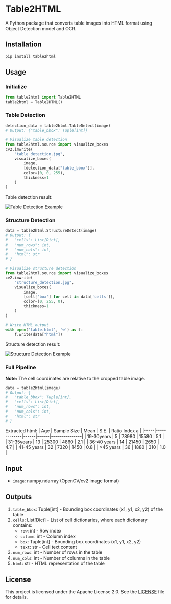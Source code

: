 # Table2HTML

A Python package that converts table images into HTML format using Object Detection model and OCR.

## Installation

```bash
pip install table2html
```

## Usage

### Initialize
```python
from table2html import Table2HTML
table2html = Table2HTML()
```

### Table Detection
```python
detection_data = table2html.TableDetect(image)
# Output: {"table_bbox": Tuple[int]}

# Visualize table detection
from table2html.source import visualize_boxes
cv2.imwrite(
    "table_detection.jpg", 
    visualize_boxes(
        image, 
        [detection_data["table_bbox"]], 
        color=(0, 0, 255),
        thickness=1
    )
)
```
Table detection result:

![Table Detection Example](table2html/images/table_detection.jpg)

### Structure Detection
```python
data = table2html.StructureDetect(image)
# Output: {
#   "cells": List[Dict],
#   "num_rows": int,
#   "num_cols": int,
#   "html": str
# }

# Visualize structure detection
from table2html.source import visualize_boxes
cv2.imwrite(
    "structure_detection.jpg", 
    visualize_boxes(
        image, 
        [cell['box'] for cell in data['cells']], 
        color=(0, 255, 0),
        thickness=1
    )
)

# Write HTML output
with open('table.html', 'w') as f:
    f.write(data["html"])
```

Structure detection result:

![Structure Detection Example](table2html/images/table_cells.jpg)

### Full Pipeline
**Note:** The cell coordinates are relative to the cropped table image.
```python
data = table2html(image)
# Output: {
#   "table_bbox": Tuple[int],
#   "cells": List[Dict],
#   "num_rows": int,
#   "num_cols": int,
#   "html": str
# } 
```

Extracted html:
| Age | Sample Size | Mean | S.E. | Ratio Index a |
|-----|-------------|------|------|---------------|
| 19-30years | 5 | 78980 | 15580 | 5.1 |
| 31-35years | 13 | 25300 | 4860 | 2.1 |
| 36-40 years | 14 | 21450 | 2650 | 4.7 |
| 41-45 years | 32 | 7320 | 1450 | 0.8 |
| >45 years | 36 | 1880 | 310 | 1.0 |


## Input
- `image`: numpy.ndarray (OpenCV/cv2 image format)

## Outputs
1. `table_bbox`: Tuple[int] - Bounding box coordinates (x1, y1, x2, y2) of the table
2. `cells`: List[Dict] - List of cell dictionaries, where each dictionary contains:
   - `row`: int - Row index
   - `column`: int - Column index
   - `box`: Tuple[int] - Bounding box coordinates (x1, y1, x2, y2)
   - `text`: str - Cell text content
3. `num_rows`: int - Number of rows in the table
4. `num_cols`: int - Number of columns in the table
5. `html`: str - HTML representation of the table

## License
This project is licensed under the Apache License 2.0. See the [LICENSE](LICENSE) file for details.
